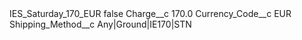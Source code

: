 <?xml version="1.0" encoding="UTF-8"?>
<CustomMetadata xmlns="http://soap.sforce.com/2006/04/metadata" xmlns:xsi="http://www.w3.org/2001/XMLSchema-instance" xmlns:xsd="http://www.w3.org/2001/XMLSchema">
    <label>IES_Saturday_170_EUR</label>
    <protected>false</protected>
    <values>
        <field>Charge__c</field>
        <value xsi:type="xsd:double">170.0</value>
    </values>
    <values>
        <field>Currency_Code__c</field>
        <value xsi:type="xsd:string">EUR</value>
    </values>
    <values>
        <field>Shipping_Method__c</field>
        <value xsi:type="xsd:string">Any|Ground|IE170|STN</value>
    </values>
</CustomMetadata>
